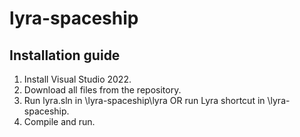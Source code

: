 # lyra-spaceship

## Installation guide
1. Install Visual Studio 2022.
2. Download all files from the repository.
3. Run lyra.sln in \lyra-spaceship\lyra OR run Lyra shortcut in \lyra-spaceship.
4. Compile and run.
